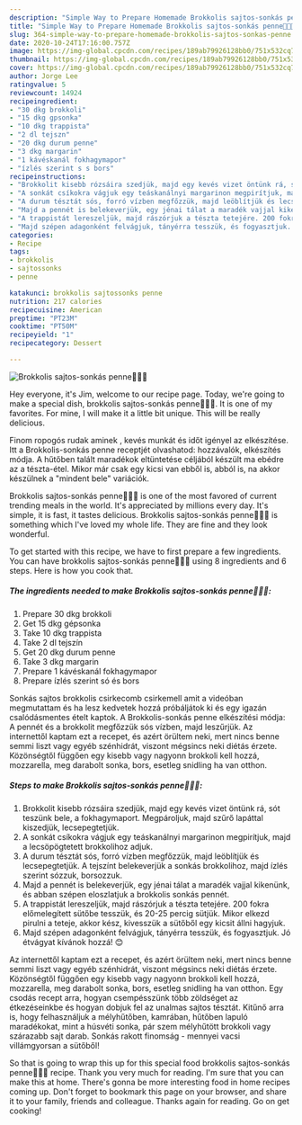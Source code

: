 ```yaml
---
description: "Simple Way to Prepare Homemade Brokkolis sajtos-sonkás penne🥩🧀🥦"
title: "Simple Way to Prepare Homemade Brokkolis sajtos-sonkás penne🥩🧀🥦"
slug: 364-simple-way-to-prepare-homemade-brokkolis-sajtos-sonkas-penne
date: 2020-10-24T17:16:00.757Z
image: https://img-global.cpcdn.com/recipes/189ab79926128bb0/751x532cq70/brokkolis-sajtos-sonkas-penne🥩🧀🥦-recept-foto.jpg
thumbnail: https://img-global.cpcdn.com/recipes/189ab79926128bb0/751x532cq70/brokkolis-sajtos-sonkas-penne🥩🧀🥦-recept-foto.jpg
cover: https://img-global.cpcdn.com/recipes/189ab79926128bb0/751x532cq70/brokkolis-sajtos-sonkas-penne🥩🧀🥦-recept-foto.jpg
author: Jorge Lee
ratingvalue: 5
reviewcount: 14924
recipeingredient:
- "30 dkg brokkoli"
- "15 dkg gpsonka"
- "10 dkg trappista"
- "2 dl tejszn"
- "20 dkg durum penne"
- "3 dkg margarin"
- "1 kávéskanál fokhagymapor"
- "ízlés szerint s s bors"
recipeinstructions:
- "Brokkolit kisebb rózsáira szedjük, majd egy kevés vizet öntünk rá, sót teszünk bele, a fokhagymaport. Megpároljuk, majd szűrő lapáttal kiszedjük, lecsepegtetjük."
- "A sonkát csíkokra vágjuk egy teáskanálnyi margarinon megpirítjuk, majd a lecsöpögtetett brokkolihoz adjuk."
- "A durum tésztát sós, forró vízben megfőzzük, majd leöblítjük és lecsepegtetjük. A tejszínt belekeverjük a sonkás brokkolihoz, majd ízlés szerint sózzuk, borsozzuk."
- "Majd a pennét is belekeverjük, egy jénai tálat a maradék vajjal kikenünk, és abban szépen eloszlatjuk a brokkolis sonkás pennét."
- "A trappistát lereszeljük, majd rászórjuk a tészta tetejére. 200 fokra előmelegített sütőbe tesszük, és 20-25 percig sütjük. Mikor elkezd pirulni a teteje, akkor kész, kivesszük a sütőből egy kicsit állni hagyjuk."
- "Majd szépen adagonként felvágjuk, tányérra tesszük, és fogyasztjuk. Jó étvágyat kívánok hozzá! 😊"
categories:
- Recipe
tags:
- brokkolis
- sajtossonks
- penne

katakunci: brokkolis sajtossonks penne 
nutrition: 217 calories
recipecuisine: American
preptime: "PT23M"
cooktime: "PT50M"
recipeyield: "1"
recipecategory: Dessert

---
```



![Brokkolis sajtos-sonkás penne🥩🧀🥦](https://img-global.cpcdn.com/recipes/189ab79926128bb0/751x532cq70/brokkolis-sajtos-sonkas-penne🥩🧀🥦-recept-foto.jpg)

Hey everyone, it's Jim, welcome to our recipe page. Today, we're going to make a special dish, brokkolis sajtos-sonkás penne🥩🧀🥦. It is one of my favorites. For mine, I will make it a little bit unique. This will be really delicious.

Finom ropogós rudak aminek , kevés munkát és időt igényel az elkészítése. Itt a Brokkolis-sonkás penne receptjét olvashatod: hozzávalók, elkészítés módja. A hűtőben talált maradékok eltüntetése céljából készült ma ebédre az a tészta-étel. Mikor már csak egy kicsi van ebből is, abból is, na akkor készülnek a &#34;mindent bele&#34; variációk.

Brokkolis sajtos-sonkás penne🥩🧀🥦 is one of the most favored of current trending meals in the world. It's appreciated by millions every day. It's simple, it is fast, it tastes delicious. Brokkolis sajtos-sonkás penne🥩🧀🥦 is something which I've loved my whole life. They are fine and they look wonderful.


To get started with this recipe, we have to first prepare a few ingredients. You can have brokkolis sajtos-sonkás penne🥩🧀🥦 using 8 ingredients and 6 steps. Here is how you cook that.

<!--inarticleads1-->

##### The ingredients needed to make Brokkolis sajtos-sonkás penne🥩🧀🥦:

1. Prepare 30 dkg brokkoli
1. Get 15 dkg gépsonka
1. Take 10 dkg trappista
1. Take 2 dl tejszín
1. Get 20 dkg durum penne
1. Take 3 dkg margarin
1. Prepare 1 kávéskanál fokhagymapor
1. Prepare ízlés szerint só és bors


Sonkás sajtos brokkolis csirkecomb csirkemell amit a videóban megmutattam és ha lesz kedvetek hozzá próbáljátok ki és egy igazán csalódásmentes ételt kaptok. A Brokkolis-sonkás penne elkészítési módja: A pennét és a brokkolit megfőzzük sós vízben, majd leszűrjük. Az internettől kaptam ezt a recepet, és azért örültem neki, mert nincs benne semmi liszt vagy egyéb szénhidrát, viszont mégsincs neki diétás érzete. Közönségtől függően egy kisebb vagy nagyonn brokkoli kell hozzá, mozzarella, meg darabolt sonka, bors, esetleg snidling ha van otthon. 

<!--inarticleads2-->

##### Steps to make Brokkolis sajtos-sonkás penne🥩🧀🥦:

1. Brokkolit kisebb rózsáira szedjük, majd egy kevés vizet öntünk rá, sót teszünk bele, a fokhagymaport. Megpároljuk, majd szűrő lapáttal kiszedjük, lecsepegtetjük.
1. A sonkát csíkokra vágjuk egy teáskanálnyi margarinon megpirítjuk, majd a lecsöpögtetett brokkolihoz adjuk.
1. A durum tésztát sós, forró vízben megfőzzük, majd leöblítjük és lecsepegtetjük. A tejszínt belekeverjük a sonkás brokkolihoz, majd ízlés szerint sózzuk, borsozzuk.
1. Majd a pennét is belekeverjük, egy jénai tálat a maradék vajjal kikenünk, és abban szépen eloszlatjuk a brokkolis sonkás pennét.
1. A trappistát lereszeljük, majd rászórjuk a tészta tetejére. 200 fokra előmelegített sütőbe tesszük, és 20-25 percig sütjük. Mikor elkezd pirulni a teteje, akkor kész, kivesszük a sütőből egy kicsit állni hagyjuk.
1. Majd szépen adagonként felvágjuk, tányérra tesszük, és fogyasztjuk. Jó étvágyat kívánok hozzá! 😊


Az internettől kaptam ezt a recepet, és azért örültem neki, mert nincs benne semmi liszt vagy egyéb szénhidrát, viszont mégsincs neki diétás érzete. Közönségtől függően egy kisebb vagy nagyonn brokkoli kell hozzá, mozzarella, meg darabolt sonka, bors, esetleg snidling ha van otthon. Egy csodás recept arra, hogyan csempésszünk több zöldséget az étkezéseinkbe és hogyan dobjuk fel az unalmas sajtos tésztát. Kitűnő arra is, hogy felhasználjuk a mélyhűtőben, kamrában, hűtőben lapuló maradékokat, mint a húsvéti sonka, pár szem mélyhűtött brokkoli vagy szárazabb sajt darab. Sonkás rakott finomság - mennyei vacsi villámgyorsan a sütőből! 

So that is going to wrap this up for this special food brokkolis sajtos-sonkás penne🥩🧀🥦 recipe. Thank you very much for reading. I'm sure that you can make this at home. There's gonna be more interesting food in home recipes coming up. Don't forget to bookmark this page on your browser, and share it to your family, friends and colleague. Thanks again for reading. Go on get cooking!

